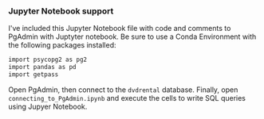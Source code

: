 ### Jupyter Notebook support
I've included this Jupyter Notebook file with code and comments to PgAdmin with Juptyter notebook.
Be sure to use a Conda Environment with the following packages installed:
```bash
import psycopg2 as pg2
import pandas as pd
import getpass
```

Open PgAdmin, then connect to the `dvdrental` database. Finally, open `connecting_to_PgAdmin.ipynb` and execute the cells to write SQL queries using Jupyer Notebook.

